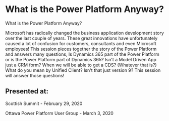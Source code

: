 # What is the Power Platform Anyway?
What is the Power Platform Anyway?  

Microsoft has radically changed the business application development story over the last couple of years.  These great innovations have unfortunately caused a lot of confusion for customers, consultants and even Microsoft employees!  This session pieces together the story of the Power Platform and answers many questions, Is Dynamics 365 part of the Power Platform or is the Power Platform part of Dynamics 365?  Isn't a Model Driven App just a CRM form?  When we will be able to get a CDS? (Whatever that is?)  What do you mean by Unified Client?  Isn't that just version 9?  This session will answer those questions!

## Presented at: 

Scottish Summit - February 29, 2020

Ottawa Power Platform User Group - March 3, 2020
